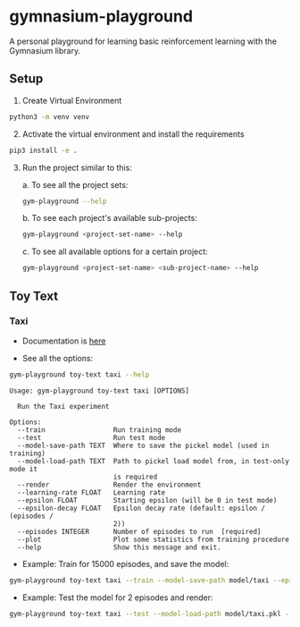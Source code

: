# gymnasium-playground
A personal playground for learning basic reinforcement learning with the Gymnasium library.

## Setup

1. Create Virtual Environment

```sh
python3 -m venv venv
```
2. Activate the virtual environment and install the requirements

```sh
pip3 install -e .
```

3. Run the project similar to this:


    a. To see all the project sets:

    ```sh
    gym-playground --help
    ```

    b. To see each project's available sub-projects:
    ```sh
    gym-playground <project-set-name> --help
    ```

    c. To see all available options for a certain project:
    ```sh
    gym-playground <project-set-name> <sub-project-name> --help
    ```

## Toy Text

### Taxi

- Documentation is [here](https://gymnasium.farama.org/environments/toy_text/taxi/)

- See all the options:
```sh
gym-playground toy-text taxi --help
```
```
Usage: gym-playground toy-text taxi [OPTIONS]

  Run the Taxi experiment

Options:
  --train                 Run training mode
  --test                  Run test mode
  --model-save-path TEXT  Where to save the pickel model (used in training)
  --model-load-path TEXT  Path to pickel load model from, in test-only mode it
                          is required
  --render                Render the environment
  --learning-rate FLOAT   Learning rate
  --epsilon FLOAT         Starting epsilon (will be 0 in test mode)
  --epsilon-decay FLOAT   Epsilon decay rate (default: epsilon / (episodes /
                          2))
  --episodes INTEGER      Number of episodes to run  [required]
  --plot                  Plot some statistics from training procedure
  --help                  Show this message and exit.
```

- Example: Train for 15000 episodes, and save the model:

```sh
gym-playground toy-text taxi --train --model-save-path model/taxi --episodes 15000
```

- Example: Test the model for 2 episodes and render:

```sh
gym-playground toy-text taxi --test --model-load-path model/taxi.pkl --episodes 2 --render 
```

